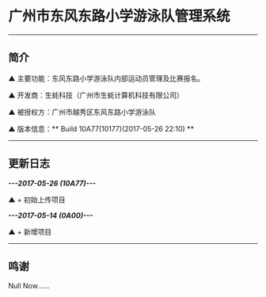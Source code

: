 # 广州市东风东路小学游泳队管理系统

---

## 简介

▲ 主要功能：东风东路小学游泳队内部运动员管理及比赛报名。

▲ 开发商：生蚝科技（广州市生蚝计算机科技有限公司）

▲ 被授权方：广州市越秀区东风东路小学游泳队

▲ 版本信息：** Build 10A77(10177)(2017-05-26 22:10) **

---

## 更新日志

*****---2017-05-26 (10A77)---*****

▲ + 初始上传项目

*****---2017-05-14 (0A00)---*****

▲ + 新增项目

---

## 鸣谢

Null Now......
